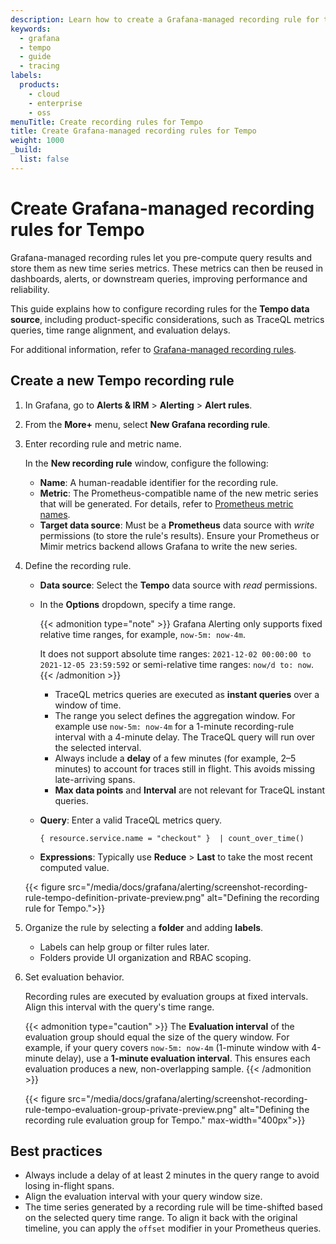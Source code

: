 ```yaml
---
description: Learn how to create a Grafana-managed recording rule for the Tempo data source.
keywords:
  - grafana
  - tempo
  - guide
  - tracing
labels:
  products:
    - cloud
    - enterprise
    - oss
menuTitle: Create recording rules for Tempo
title: Create Grafana-managed recording rules for Tempo
weight: 1000
_build:
  list: false
---
```


# Create Grafana-managed recording rules for Tempo

Grafana-managed recording rules let you pre-compute query results and store them as new time series metrics. These metrics can then be reused in dashboards, alerts, or downstream queries, improving performance and reliability.

This guide explains how to configure recording rules for the **Tempo data source**, including product-specific considerations, such as TraceQL metrics queries, time range alignment, and evaluation delays.

For additional information, refer to [Grafana-managed recording rules](https://grafana.com/docs/grafana/latest/alerting/alerting-rules/create-recording-rules/create-grafana-managed-recording-rules/).

## Create a new Tempo recording rule

1. In Grafana, go to **Alerts & IRM** > **Alerting** > **Alert rules**.

1. From the **More+** menu, select **New Grafana recording rule**.

1. Enter recording rule and metric name.

   In the **New recording rule** window, configure the following:
   - **Name**: A human-readable identifier for the recording rule.
   - **Metric**: The Prometheus-compatible name of the new metric series that will be generated. For details, refer to [Prometheus metric names](https://prometheus.io/docs/concepts/data_model/#metric-names-and-labels).
   - **Target data source**: Must be a **Prometheus** data source with _write_ permissions (to store the rule's results). Ensure your Prometheus or Mimir metrics backend allows Grafana to write the new series.

1. Define the recording rule.
   - **Data source**: Select the **Tempo** data source with _read_ permissions.
   - In the **Options** dropdown, specify a time range.

     {{< admonition type="note" >}}
     Grafana Alerting only supports fixed relative time ranges, for example, `now-5m: now-4m`.

     It does not support absolute time ranges: `2021-12-02 00:00:00 to 2021-12-05 23:59:592` or semi-relative time ranges: `now/d to: now`.
     {{< /admonition >}}
     - TraceQL metrics queries are executed as **instant queries** over a window of time.
     - The range you select defines the aggregation window. For example use `now-5m: now-4m` for a 1-minute recording-rule interval with a 4-minute delay. The TraceQL query will run over the selected interval.
     - Always include a **delay** of a few minutes (for example, 2–5 minutes) to account for traces still in flight. This avoids missing late-arriving spans.
     - **Max data points** and **Interval** are not relevant for TraceQL instant queries.

   - **Query**: Enter a valid TraceQL metrics query.
     ```
     { resource.service.name = "checkout" }  | count_over_time()
     ```
   - **Expressions**: Typically use **Reduce** > **Last** to take the most recent computed value.

   {{< figure src="/media/docs/grafana/alerting/screenshot-recording-rule-tempo-definition-private-preview.png" alt="Defining the recording rule for Tempo.">}}

1. Organize the rule by selecting a **folder** and adding **labels**.
   - Labels can help group or filter rules later.
   - Folders provide UI organization and RBAC scoping.

1. Set evaluation behavior.

   Recording rules are executed by evaluation groups at fixed intervals. Align this interval with the query's time range.

   {{< admonition type="caution" >}}
   The **Evaluation interval** of the evaluation group should equal the size of the query window. For example, if your query covers `now-5m: now-4m` (1-minute window with 4-minute delay), use a **1-minute evaluation interval**. This ensures each evaluation produces a new, non-overlapping sample.
   {{< /admonition >}}

   {{< figure src="/media/docs/grafana/alerting/screenshot-recording-rule-tempo-evaluation-group-private-preview.png" alt="Defining the recording rule evaluation group for Tempo." max-width="400px">}}

## Best practices

- Always include a delay of at least 2 minutes in the query range to avoid losing in-flight spans.
- Align the evaluation interval with your query window size.
- The time series generated by a recording rule will be time-shifted based on the selected query time range. To align it back with the original timeline, you can apply the `offset` modifier in your Prometheus queries.
